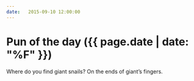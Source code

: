 ```yaml
---
date:   2015-09-10 12:00:00
---
```


# Pun of the day ({{ page.date | date: "%F" }})

Where do you find giant snails? On the ends of giant’s fingers.

